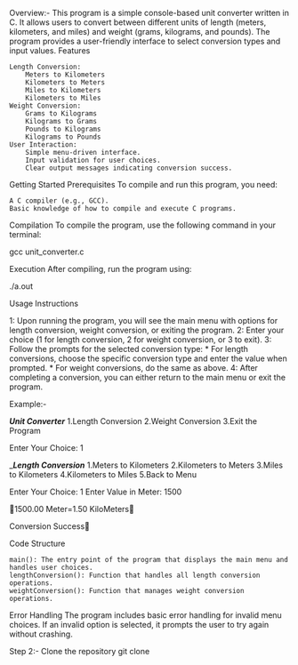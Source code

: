Overview:-
This program is a simple console-based unit converter written in C. It allows users to convert between different units of length (meters, kilometers, and miles) and weight (grams, kilograms, and pounds). The program provides a user-friendly interface to select conversion types and input values.
Features

    Length Conversion:
        Meters to Kilometers
        Kilometers to Meters
        Miles to Kilometers
        Kilometers to Miles
    Weight Conversion:
        Grams to Kilograms
        Kilograms to Grams
        Pounds to Kilograms
        Kilograms to Pounds
    User Interaction:
        Simple menu-driven interface.
        Input validation for user choices.
        Clear output messages indicating conversion success.

Getting Started
Prerequisites
To compile and run this program, you need:

    A C compiler (e.g., GCC).
    Basic knowledge of how to compile and execute C programs.

Compilation
To compile the program, use the following command in your terminal:

gcc unit_converter.c

Execution
After compiling, run the program using:

./a.out

Usage Instructions

   1: Upon running the program, you will see the main menu with options for length conversion, weight conversion, or exiting the program.
   2: Enter your choice (1 for length conversion, 2 for weight conversion, or 3 to exit).
   3: Follow the prompts for the selected conversion type:
       * For length conversions, choose the specific conversion type and enter the value when prompted.
       * For weight conversions, do the same as above.
   4: After completing a conversion, you can either return to the main menu or exit the program.

Example:-

___Unit Converter___
1.Length Conversion
2.Weight Conversion
3.Exit the Program

Enter Your Choice: 1

____Length Conversion___
1.Meters to Kilometers
2.Kilometers to Meters
3.Miles to Kilometers
4.Kilometers to Miles
5.Back to Menu

Enter Your Choice: 1
Enter Value in Meter: 1500

🔹1500.00 Meter=1.50 KiloMeters🔹

Conversion Success🙂

Code Structure

    main(): The entry point of the program that displays the main menu and handles user choices.
    lengthConversion(): Function that handles all length conversion operations.
    weightConversion(): Function that manages weight conversion operations.

Error Handling
The program includes basic error handling for invalid menu choices. If an invalid option is selected, it prompts the user to try again without crashing.

Step 2:-
Clone the repository
git clone
